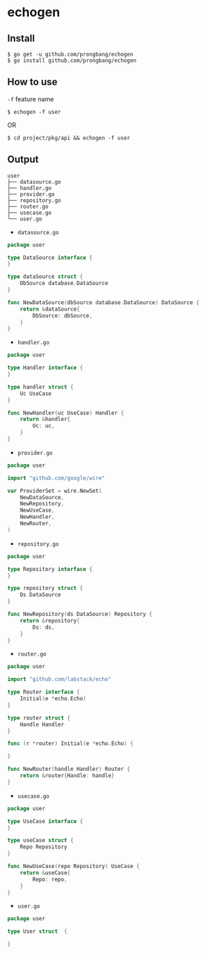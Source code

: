 # echogen

## Install

```shell script
$ go get -u github.com/prongbang/echogen
$ go install github.com/prongbang/echogen
```

## How to use

`-f`  feature name

```shell script
$ echogen -f user
```
OR

```shell script
$ cd project/pkg/api && echogen -f user
```

## Output

```
user
├── datasource.go
├── handler.go
├── provider.go
├── repository.go
├── router.go
├── usecase.go
└── user.go
```

- `datasource.go`

```go
package user

type DataSource interface {
}

type dataSource struct {
    DbSource database.DataSource
}

func NewDataSource(dbSource database.DataSource) DataSource {
    return &dataSource{
        DbSource: dbSource,
    }
}
```

- `handler.go`

```go
package user

type Handler interface {
}

type handler struct {
    Uc UseCase
}

func NewHandler(uc UseCase) Handler {
    return &handler{
        Uc: uc,
    }
}
```

- `provider.go`

```go
package user

import "github.com/google/wire"

var ProviderSet = wire.NewSet(
    NewDataSource,
    NewRepository,
    NewUseCase,
    NewHandler,
    NewRouter,
)
```

- `repository.go`

```go
package user

type Repository interface {
}

type repository struct {
    Ds DataSource
}

func NewRepository(ds DataSource) Repository {
    return &repository{
        Ds: ds,
    }
}
```

- `router.go`

```go
package user

import "github.com/labstack/echo"

type Router interface {
    Initial(e *echo.Echo)
}

type router struct {
    Handle Handler
}

func (r *router) Initial(e *echo.Echo) {

}

func NewRouter(handle Handler) Router {
    return &router{Handle: handle}
}
```

- `usecase.go`

```go
package user

type UseCase interface {
}

type useCase struct {
    Repo Repository
}

func NewUseCase(repo Repository) UseCase {
    return &useCase{
        Repo: repo,
    }
}
```

- `user.go`

```go
package user

type User struct  {

}
```
